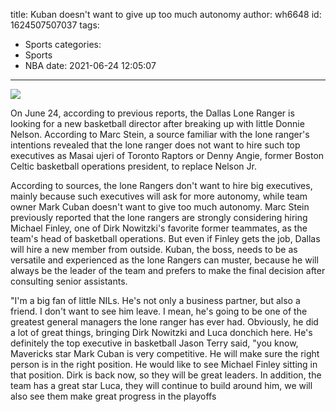 title: Kuban doesn't want to give up too much autonomy
author: wh6648
id: 1624507507037
tags: 
- Sports
categories: 
- Sports
- NBA
date: 2021-06-24 12:05:07
---
![](https://p3.itc.cn/q_70/images01/20210624/3d30dbf6b8b74904aea881a742f3d360.jpeg)


On June 24, according to previous reports, the Dallas Lone Ranger is looking for a new basketball director after breaking up with little Donnie Nelson. According to Marc Stein, a source familiar with the lone ranger's intentions revealed that the lone ranger does not want to hire such top executives as Masai ujeri of Toronto Raptors or Denny Angie, former Boston Celtic basketball operations president, to replace Nelson Jr.

According to sources, the lone Rangers don't want to hire big executives, mainly because such executives will ask for more autonomy, while team owner Mark Cuban doesn't want to give too much autonomy. Marc Stein previously reported that the lone rangers are strongly considering hiring Michael Finley, one of Dirk Nowitzki's favorite former teammates, as the team's head of basketball operations. But even if Finley gets the job, Dallas will hire a new member from outside. Kuban, the boss, needs to be as versatile and experienced as the lone Rangers can muster, because he will always be the leader of the team and prefers to make the final decision after consulting senior assistants.

"I'm a big fan of little NILs. He's not only a business partner, but also a friend. I don't want to see him leave. I mean, he's going to be one of the greatest general managers the lone ranger has ever had. Obviously, he did a lot of great things, bringing Dirk Nowitzki and Luca donchich here. He's definitely the top executive in basketball Jason Terry said, "you know, Mavericks star Mark Cuban is very competitive. He will make sure the right person is in the right position. He would like to see Michael Finley sitting in that position. Dirk is back now, so they will be great leaders. In addition, the team has a great star Luca, they will continue to build around him, we will also see them make great progress in the playoffs

